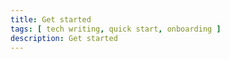 ```yaml
---
title: Get started
tags: [ tech writing, quick start, onboarding ]
description: Get started 
---
```



